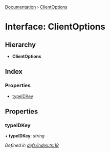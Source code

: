 [Documentation](../README.md) › [ClientOptions](clientoptions.md)

# Interface: ClientOptions

## Hierarchy

* **ClientOptions**

## Index

### Properties

* [typeIDKey](clientoptions.md#typeidkey)

## Properties

###  typeIDKey

• **typeIDKey**: *string*

*Defined in [defs/index.ts:18](https://github.com/badbatch/graphql-box/blob/cbed108/packages/request-parser/src/defs/index.ts#L18)*
